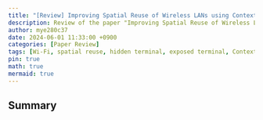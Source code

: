 ```yaml
---
title: "[Review] Improving Spatial Reuse of Wireless LANs using Contextual Bandits"
description: Review of the paper "Improving Spatial Reuse of Wireless LANs using Contextual Bandits"
author: mye280c37
date: 2024-06-01 11:33:00 +0900
categories: [Paper Review]
tags: [Wi-Fi, spatial reuse, hidden terminal, exposed terminal, Contextual Multi-Armed Bandit]
pin: true
math: true
mermaid: true
---
```


## Summary